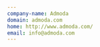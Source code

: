 ```yaml
---
company-name: Admoda
domain: admoda.com
home: http://www.admoda.com/
email: info@admoda.com
---
```




